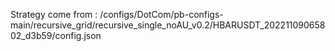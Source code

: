 Strategy come from : /configs/DotCom/pb-configs-main/recursive_grid/recursive_single_noAU_v0.2/HBARUSDT_20221109065802_d3b59/config.json